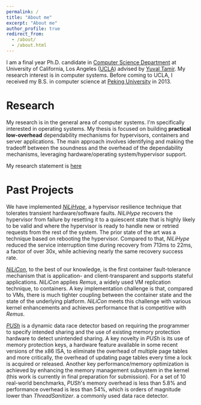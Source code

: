```yaml
---
permalink: /
title: "About me"
excerpt: "About me"
author_profile: true
redirect_from: 
  - /about/
  - /about.html
---
```

I am a final year Ph.D. candidate in [Computer Science Department](https://www.cs.ucla.edu/) at University of California, Los Angeles ([UCLA](https://www.ucla.edu/)) advised by [Yuval Tamir](http://web.cs.ucla.edu/~tamir/). My research interest is in computer systems. Before coming to UCLA, I received my B.S. in computer science at [Peking University](https://www.pku.edu.cn/) in 2013.

Research
======
My research is in the general area of computer systems. I'm specifically interested in operating systems. My thesis is focused on building **practical low-overhead** dependability mechanisms for hypervisors, containers and server applications. The main approach involves identifying and making the tradeoff between the soundness and the overhead of the dependability mechanisms, leveraging hardware/operating system/hypervisor support. 

My research statement is [here](/files/research-statement.pdf)

Past Projects 
======

We have implemented [*NiLiHype*](/files/dsn18.pdf), a hypervisor resilience technique that tolerates transient hardware/software faults. *NiLiHype* recovers the hypervisor from failure by resetting it to a quiescent state that is highly likely to be valid and where the hypervisor is ready to handle new or retried requests from the rest of the system. The prior state of the art was a technique based on rebooting the hypervisor. Compared to that, *NiLiHype* reduced the service interruption time during recovery from 713ms to 22ms, a factor of over 30x, while achieving nearly the same recovery success rate.

[*NiLiCon*](/files/ipdps20.pdf), to the best of our knowledge, is the first container fault-tolerance mechanism that is application- and client-transparent and supports stateful applications. *NiLiCon* applies *Remus*, a widely used VM replication technique, to containers. A key implementation challenge is that, compared to VMs, there is much tighter coupling between the container state and the state of the underlying platform. *NiLiCon* meets this challenge with various kernel enhancements and achieves  performance that is competitive with *Remus*.

[*PUSh*](/files/micro19.pdf) is a dynamic data race detector based on requiring the programmer to specify intended sharing and the use of existing memory protection hardware to detect unintended sharing. A key novelty in *PUSh* is its use of memory protection keys, a hardware feature available in some recent versions of the x86 ISA, to eliminate the overhead of multiple page tables and more critically, the overhead of updating page tables every time a lock is acquired or released. Another key performance/memory optimization is achieved by enhancing the memory management subsystem in the kernel (this work is currently in final preparation for submission). For a set of 10 real-world benchmarks, *PUSh*'s memory overhead is less than 5.8% and performance overhead is less than 54%, which is orders of magnitude lower than *ThreadSanitizer*. a commonly used data race detector. 






